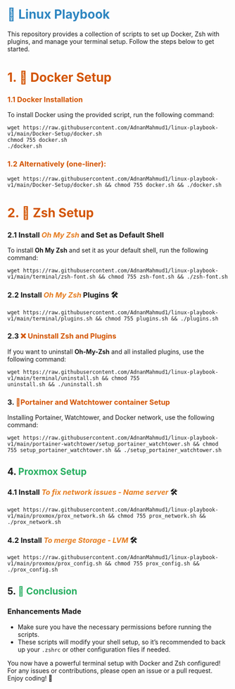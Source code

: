 # <span style="color: #2E86C1;">🚀 Linux Playbook</span>

This repository provides a collection of scripts to set up Docker, Zsh with plugins, and manage your terminal setup. Follow the steps below to get started.

# <span style="color: #D35400;"> 1. 🐳 Docker Setup</span>

### <span style="color: #D35400;"> 1.1 Docker Installation</span>

To install Docker using the provided script, run the following command:

```
wget https://raw.githubusercontent.com/AdnanMahmud1/linux-playbook-v1/main/Docker-Setup/docker.sh
chmod 755 docker.sh
./docker.sh
```

### <span style="color: #D35400;"> 1.2 Alternatively (one-liner):</span>

```
wget https://raw.githubusercontent.com/AdnanMahmud1/linux-playbook-v1/main/Docker-Setup/docker.sh && chmod 755 docker.sh && ./docker.sh
```

# <span style="color: #D35400;"> 2. 🦄 Zsh Setup</span>

### 2.1 Install <span style="color: #E67E22;font-style: italic">Oh My Zsh</span> and Set as Default Shell

To install **Oh My Zsh** and set it as your default shell, run the following command:

```
wget https://raw.githubusercontent.com/AdnanMahmud1/linux-playbook-v1/main/terminal/zsh-font.sh && chmod 755 zsh-font.sh && ./zsh-font.sh
```

### 2.2 Install <span style="color: #E67E22;font-style: italic">Oh My Zsh</span> Plugins 🛠️

```
wget https://raw.githubusercontent.com/AdnanMahmud1/linux-playbook-v1/main/terminal/plugins.sh && chmod 755 plugins.sh && ./plugins.sh
```

### 2.3 <span style="color: #D35400;"> ❌ Uninstall Zsh and Plugins</span>

If you want to uninstall **Oh-My-Zsh** and all installed plugins, use the following command:

```
wget https://raw.githubusercontent.com/AdnanMahmud1/linux-playbook-v1/main/terminal/uninstall.sh && chmod 755
uninstall.sh && ./uninstall.sh
```

### 3. <span style="color: #D35400;"> 🐳Portainer and Watchtower container Setup</span>

Installing Portainer, Watchtower, and Docker network, use the following command:

```
wget https://raw.githubusercontent.com/AdnanMahmud1/linux-playbook-v1/main/portainer-watchtower/setup_portainer_watchtower.sh && chmod 755 setup_portainer_watchtower.sh && ./setup_portainer_watchtower.sh
```

## 4. <span style="color: #27AE60;">Proxmox Setup</span>

### 4.1 Install <span style="color: #E67E22;font-style: italic">To fix network issues - Name server </span> 🛠️

```
wget https://raw.githubusercontent.com/AdnanMahmud1/linux-playbook-v1/main/proxmox/prox_network.sh && chmod 755 prox_network.sh && ./prox_network.sh
```

### 4.2 Install <span style="color: #E67E22;font-style: italic">To merge Storage - LVM </span> 🛠️

```
wget https://raw.githubusercontent.com/AdnanMahmud1/linux-playbook-v1/main/proxmox/prox_config.sh && chmod 755 prox_config.sh && ./prox_config.sh
```

## 5. <span style="color: #27AE60;">🌈 Conclusion</span>

### Enhancements Made

- Make sure you have the necessary permissions before running the scripts.
- These scripts will modify your shell setup, so it’s recommended to back up your `.zshrc` or other configuration files if needed.

You now have a powerful terminal setup with Docker and Zsh configured! For any issues or contributions, please open an issue or a pull request. Enjoy coding! 🎉
